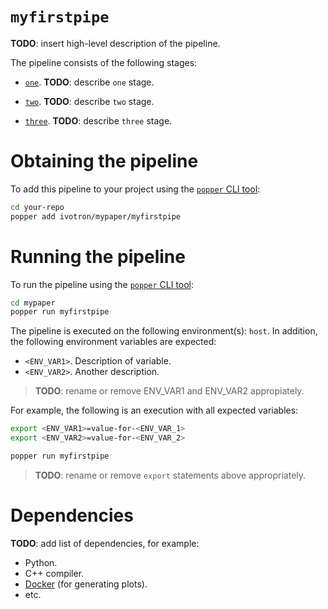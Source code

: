 # `myfirstpipe`

<!--
NOTE TO AUTHORS: replace all the **TODO** marks with your own content.
-->

**TODO**: insert high-level description of the pipeline.

The pipeline consists of the following stages:

  * [`one`](./one.sh). **TODO**: describe `one` stage.

  * [`two`](./two.sh). **TODO**: describe `two` stage.

  * [`three`](./three.sh). **TODO**: describe `three` stage.

# Obtaining the pipeline

To add this pipeline to your project using the
[`popper` CLI tool](https://github.com/systemslab/popper):

```bash
cd your-repo
popper add ivotron/mypaper/myfirstpipe
```

# Running the pipeline

To run the pipeline using the
[`popper` CLI tool](https://github.com/systemslab/popper):

```bash
cd mypaper
popper run myfirstpipe
```

The pipeline is executed on the following environment(s): `host`. In addition,
the following environment variables are expected:

  * `<ENV_VAR1>`. Description of variable.
  * `<ENV_VAR2>`. Another description.

> **TODO**: rename or remove ENV_VAR1 and ENV_VAR2 appropiately.

For example, the following is an execution with all expected
variables:

```bash
export <ENV_VAR1>=value-for-<ENV_VAR_1>
export <ENV_VAR2>=value-for-<ENV_VAR_2>

popper run myfirstpipe
```

> **TODO**: rename or remove `export` statements above appropriately.

# Dependencies

**TODO**: add list of dependencies, for example:

  * Python.
  * C++ compiler.
  * [Docker](https://docker.com) (for generating plots).
  * etc.
